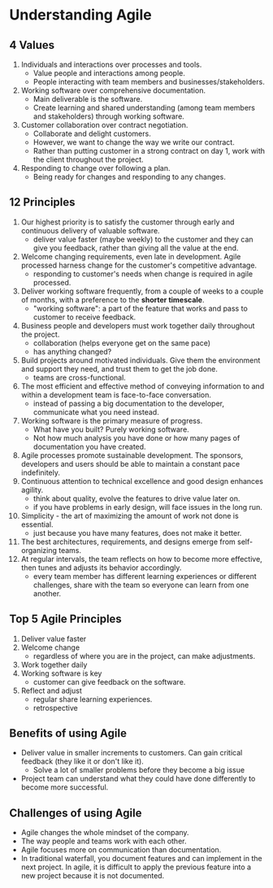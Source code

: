# Understanding Agile

## 4 Values

1. Individuals and interactions over processes and tools.
   - Value people and interactions among people.
   - People interacting with team members and businesses/stakeholders.
1. Working software over comprehensive documentation.
   - Main deliverable is the software.
   - Create learning and shared understanding (among team members and stakeholders) through working software.
1. Customer collaboration over contract negotiation.
   - Collaborate and delight customers.
   - However, we want to change the way we write our contract.
   - Rather than putting customer in a strong contract on day 1, work with the client throughout the project.
1. Responding to change over following a plan.
   - Being ready for changes and responding to any changes.

## 12 Principles

1. Our highest priority is to satisfy the customer through early and continuous delivery of valuable software.
   - deliver value faster (maybe weekly) to the customer and they can give you feedback, rather than giving all the value at the end.
1. Welcome changing requirements, even late in development. Agile processed harness change for the customer's competitive advantage.
   - responding to customer's needs when change is required in agile processed.
1. Deliver working software frequently, from a couple of weeks to a couple of months, with a preference to the **shorter timescale**.
   - "working software": a part of the feature that works and pass to customer to receive feedback.
1. Business people and developers must work together daily throughout the project.
   - collaboration (helps everyone get on the same pace)
   - has anything changed?
1. Build projects around motivated individuals. Give them the environment and support they need, and trust them to get the job done.
   - teams are cross-functional.
1. The most efficient and effective method of conveying information to and within a development team is face-to-face conversation.
   - instead of passing a big documentation to the developer, communicate what you need instead.
1. Working software is the primary measure of progress.
   - What have you built? Purely working software.
   - Not how much analysis you have done or how many pages of documentation you have created.
1. Agile processes promote sustainable development. The sponsors, developers and users should be able to maintain a constant pace indefinitely.
1. Continuous attention to technical excellence and good design enhances agility.
   - think about quality, evolve the features to drive value later on.
   - if you have problems in early design, will face issues in the long run.
1. Simplicity - the art of maximizing the amount of work not done is essential.
   - just because you have many features, does not make it better.
1. The best architectures, requirements, and designs emerge from self-organizing teams.
1. At regular intervals, the team reflects on how to become more effective, then tunes and adjusts its behavior accordingly.
   - every team member has different learning experiences or different challenges, share with the team so everyone can learn from one another.

## Top 5 Agile Principles

1. Deliver value faster
1. Welcome change
   - regardless of where you are in the project, can make adjustments.
1. Work together daily
1. Working software is key
   - customer can give feedback on the software.
1. Reflect and adjust
   - regular share learning experiences.
   - retrospective

## Benefits of using Agile

- Deliver value in smaller increments to customers. Can gain critical feedback (they like it or don't like it).
  - Solve a lot of smaller problems before they become a big issue
- Project team can understand what they could have done differently to become more successful.

## Challenges of using Agile

- Agile changes the whole mindset of the company.
- The way people and teams work with each other.
- Agile focuses more on communication than documentation.
- In traditional waterfall, you document features and can implement in the next project. In agile, it is difficult to apply the previous feature into a new project because it is not documented.

